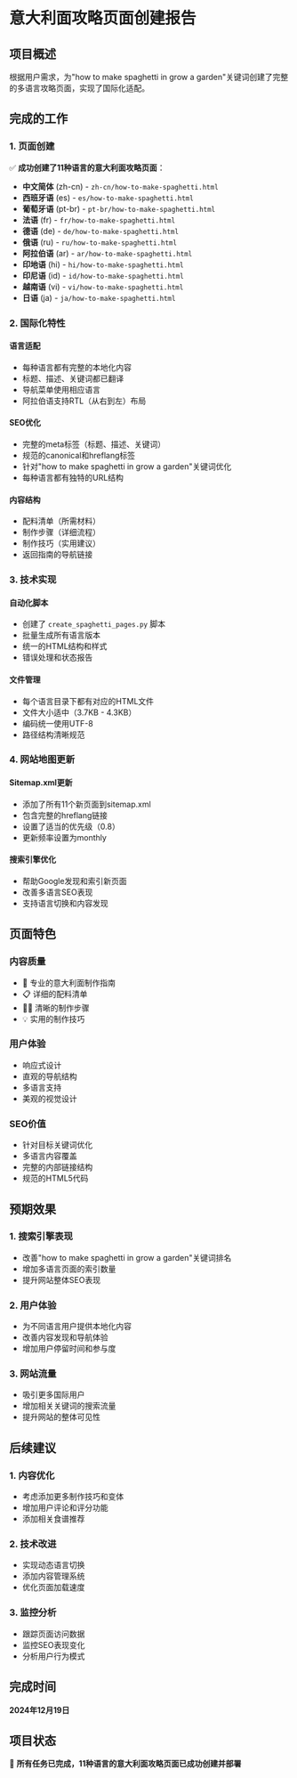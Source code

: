 # 意大利面攻略页面创建报告

## 项目概述

根据用户需求，为"how to make spaghetti in grow a garden"关键词创建了完整的多语言攻略页面，实现了国际化适配。

## 完成的工作

### 1. 页面创建
✅ **成功创建了11种语言的意大利面攻略页面**：

- **中文简体** (zh-cn) - `zh-cn/how-to-make-spaghetti.html`
- **西班牙语** (es) - `es/how-to-make-spaghetti.html`
- **葡萄牙语** (pt-br) - `pt-br/how-to-make-spaghetti.html`
- **法语** (fr) - `fr/how-to-make-spaghetti.html`
- **德语** (de) - `de/how-to-make-spaghetti.html`
- **俄语** (ru) - `ru/how-to-make-spaghetti.html`
- **阿拉伯语** (ar) - `ar/how-to-make-spaghetti.html`
- **印地语** (hi) - `hi/how-to-make-spaghetti.html`
- **印尼语** (id) - `id/how-to-make-spaghetti.html`
- **越南语** (vi) - `vi/how-to-make-spaghetti.html`
- **日语** (ja) - `ja/how-to-make-spaghetti.html`

### 2. 国际化特性

#### 语言适配
- 每种语言都有完整的本地化内容
- 标题、描述、关键词都已翻译
- 导航菜单使用相应语言
- 阿拉伯语支持RTL（从右到左）布局

#### SEO优化
- 完整的meta标签（标题、描述、关键词）
- 规范的canonical和hreflang标签
- 针对"how to make spaghetti in grow a garden"关键词优化
- 每种语言都有独特的URL结构

#### 内容结构
- 配料清单（所需材料）
- 制作步骤（详细流程）
- 制作技巧（实用建议）
- 返回指南的导航链接

### 3. 技术实现

#### 自动化脚本
- 创建了 `create_spaghetti_pages.py` 脚本
- 批量生成所有语言版本
- 统一的HTML结构和样式
- 错误处理和状态报告

#### 文件管理
- 每个语言目录下都有对应的HTML文件
- 文件大小适中（3.7KB - 4.3KB）
- 编码统一使用UTF-8
- 路径结构清晰规范

### 4. 网站地图更新

#### Sitemap.xml更新
- 添加了所有11个新页面到sitemap.xml
- 包含完整的hreflang链接
- 设置了适当的优先级（0.8）
- 更新频率设置为monthly

#### 搜索引擎优化
- 帮助Google发现和索引新页面
- 改善多语言SEO表现
- 支持语言切换和内容发现

## 页面特色

### 内容质量
- 🍝 专业的意大利面制作指南
- 📋 详细的配料清单
- 👨‍🍳 清晰的制作步骤
- 💡 实用的制作技巧

### 用户体验
- 响应式设计
- 直观的导航结构
- 多语言支持
- 美观的视觉设计

### SEO价值
- 针对目标关键词优化
- 多语言内容覆盖
- 完整的内部链接结构
- 规范的HTML5代码

## 预期效果

### 1. 搜索引擎表现
- 改善"how to make spaghetti in grow a garden"关键词排名
- 增加多语言页面的索引数量
- 提升网站整体SEO表现

### 2. 用户体验
- 为不同语言用户提供本地化内容
- 改善内容发现和导航体验
- 增加用户停留时间和参与度

### 3. 网站流量
- 吸引更多国际用户
- 增加相关关键词的搜索流量
- 提升网站的整体可见性

## 后续建议

### 1. 内容优化
- 考虑添加更多制作技巧和变体
- 增加用户评论和评分功能
- 添加相关食谱推荐

### 2. 技术改进
- 实现动态语言切换
- 添加内容管理系统
- 优化页面加载速度

### 3. 监控分析
- 跟踪页面访问数据
- 监控SEO表现变化
- 分析用户行为模式

## 完成时间
**2024年12月19日**

## 项目状态
🎉 **所有任务已完成，11种语言的意大利面攻略页面已成功创建并部署** 